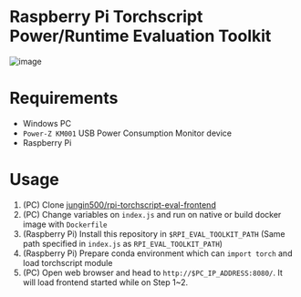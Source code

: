 Raspberry Pi Torchscript Power/Runtime Evaluation Toolkit
===

![image](https://user-images.githubusercontent.com/5201073/141438280-44d40570-5e84-4ad9-bf40-39c2fc569061.png)

# Requirements
- Windows PC
- `Power-Z KM001` USB Power Consumption Monitor device
- Raspberry Pi

# Usage
1. (PC) Clone [jungin500/rpi-torchscript-eval-frontend](https://github.com/jungin500/rpi-torchscript-eval-frontend)
2. (PC) Change variables on `index.js` and run on native or build docker image with `Dockerfile`
3. (Raspberry Pi) Install this repository in `$RPI_EVAL_TOOLKIT_PATH` (Same path specified in `index.js` as `RPI_EVAL_TOOLKIT_PATH`)
4. (Raspberry Pi) Prepare conda environment which can `import torch` and load torchscript module
5. (PC) Open web browser and head to `http://$PC_IP_ADDRESS:8080/`. It will load frontend started while on Step 1~2.
